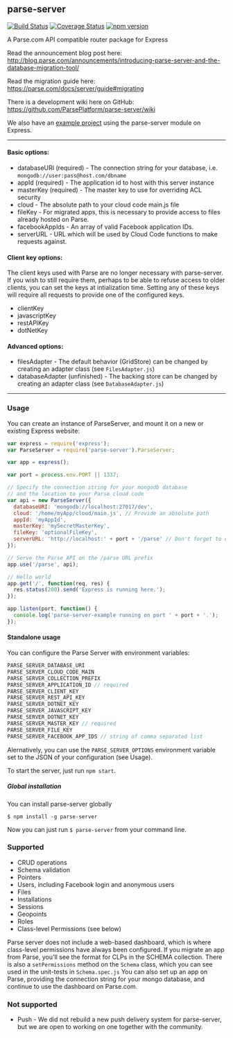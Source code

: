 ## parse-server

[![Build Status](https://img.shields.io/travis/ParsePlatform/parse-server/master.svg?style=flat)](https://travis-ci.org/ParsePlatform/parse-server)
[![Coverage Status](https://img.shields.io/codecov/c/github/ParsePlatform/parse-server/master.svg)](https://codecov.io/github/ParsePlatform/parse-server?branch=master)
[![npm version](https://img.shields.io/npm/v/parse-server.svg?style=flat)](https://www.npmjs.com/package/parse-server)

A Parse.com API compatible router package for Express

Read the announcement blog post here:  http://blog.parse.com/announcements/introducing-parse-server-and-the-database-migration-tool/

Read the migration guide here: https://parse.com/docs/server/guide#migrating

There is a development wiki here on GitHub: https://github.com/ParsePlatform/parse-server/wiki

We also have an [example project](https://github.com/ParsePlatform/parse-server-example) using the parse-server module on Express.

---

#### Basic options:

* databaseURI (required) - The connection string for your database, i.e. `mongodb://user:pass@host.com/dbname`
* appId (required) - The application id to host with this server instance
* masterKey (required) - The master key to use for overriding ACL security
* cloud - The absolute path to your cloud code main.js file
* fileKey - For migrated apps, this is necessary to provide access to files already hosted on Parse.
* facebookAppIds - An array of valid Facebook application IDs.
* serverURL - URL which will be used by Cloud Code functions to make requests against.

#### Client key options:

The client keys used with Parse are no longer necessary with parse-server.  If you wish to still require them, perhaps to be able to refuse access to older clients, you can set the keys at intialization time.  Setting any of these keys will require all requests to provide one of the configured keys.

* clientKey
* javascriptKey
* restAPIKey
* dotNetKey

#### Advanced options:

* filesAdapter - The default behavior (GridStore) can be changed by creating an adapter class (see `FilesAdapter.js`)
* databaseAdapter (unfinished) - The backing store can be changed by creating an adapter class (see `DatabaseAdapter.js`)

---

### Usage

You can create an instance of ParseServer, and mount it on a new or existing Express website:

```js
var express = require('express');
var ParseServer = require('parse-server').ParseServer;

var app = express();

var port = process.env.PORT || 1337;

// Specify the connection string for your mongodb database
// and the location to your Parse cloud code
var api = new ParseServer({
  databaseURI: 'mongodb://localhost:27017/dev',
  cloud: '/home/myApp/cloud/main.js', // Provide an absolute path
  appId: 'myAppId',
  masterKey: 'mySecretMasterKey',
  fileKey: 'optionalFileKey',
  serverURL: 'http://localhost:' + port + '/parse' // Don't forget to change to https if needed
});

// Serve the Parse API on the /parse URL prefix
app.use('/parse', api);

// Hello world
app.get('/', function(req, res) {
  res.status(200).send('Express is running here.');
});

app.listen(port, function() {
  console.log('parse-server-example running on port ' + port + '.');
});

```


#### Standalone usage

You can configure the Parse Server with environment variables:

```js 
PARSE_SERVER_DATABASE_URI
PARSE_SERVER_CLOUD_CODE_MAIN
PARSE_SERVER_COLLECTION_PREFIX
PARSE_SERVER_APPLICATION_ID // required
PARSE_SERVER_CLIENT_KEY 
PARSE_SERVER_REST_API_KEY
PARSE_SERVER_DOTNET_KEY
PARSE_SERVER_JAVASCRIPT_KEY
PARSE_SERVER_DOTNET_KEY
PARSE_SERVER_MASTER_KEY // required
PARSE_SERVER_FILE_KEY
PARSE_SERVER_FACEBOOK_APP_IDS // string of comma separated list

```



Alernatively, you can use the `PARSE_SERVER_OPTIONS` environment variable set to the JSON of your configuration (see Usage).

To start the server, just run `npm start`.

##### Global installation

You can install parse-server globally

`$ npm install -g parse-server`

Now you can just run `$ parse-server` from your command line.


### Supported

* CRUD operations
* Schema validation
* Pointers
* Users, including Facebook login and anonymous users
* Files
* Installations
* Sessions
* Geopoints
* Roles
* Class-level Permissions (see below)

Parse server does not include a web-based dashboard, which is where class-level permissions have always been configured.  If you migrate an app from Parse, you'll see the format for CLPs in the SCHEMA collection.  There is also a `setPermissions` method on the `Schema` class, which you can see used in the unit-tests in `Schema.spec.js`
You can also set up an app on Parse, providing the connection string for your mongo database, and continue to use the dashboard on Parse.com.

### Not supported

* Push - We did not rebuild a new push delivery system for parse-server, but we are open to working on one together with the community.
